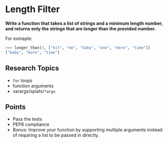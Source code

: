 Length Filter
=============

**Write a function that takes a list of strings and a minimum length number, and returns 
only the strings that are longer than the provided number.**

For exmaple:

```python
>>> longer_than(3, ["hit", "me", "baby", "one", "more", "time"])
["baby", "more", "time"]
```

Research Topics
---------------
* `for` loops
* function arguments
* varargs/splats/`*args`

Points
------

* Pass the tests
* PEP8 compliance
* Bonus: Improve your function by supporting multiple arguments instead of requiring 
a list to be passed in directly.